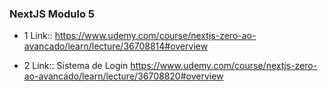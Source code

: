 ### NextJS Modulo 5

* 1 Link::
    https://www.udemy.com/course/nextjs-zero-ao-avancado/learn/lecture/36708814#overview

* 2 Link:: Sistema de Login
    https://www.udemy.com/course/nextjs-zero-ao-avancado/learn/lecture/36708820#overview